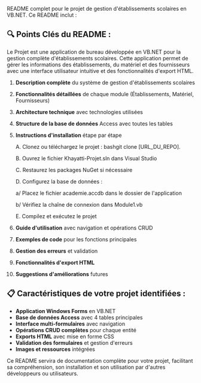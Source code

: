 README complet pour le projet de gestion d'établissements scolaires en VB.NET. Ce README inclut :

## 🔍 **Points Clés du README :**
Le Projet est une application de bureau développée en VB.NET pour la gestion complète d'établissements scolaires. 
Cette application permet de gérer les informations des établissements, du matériel et des fournisseurs avec une interface utilisateur intuitive et des fonctionnalités d'export HTML.

1. **Description complète** du système de gestion d'établissements scolaires
2. **Fonctionnalités détaillées** de chaque module (Établissements, Matériel, Fournisseurs)
3. **Architecture technique** avec technologies utilisées
4. **Structure de la base de données** Access avec toutes les tables
5. **Instructions d'installation** étape par étape

   A. Clonez ou téléchargez le projet : bashgit clone [URL_DU_REPO].
   
   B. Ouvrez le fichier Khayatti-Projet.sln dans Visual Studio
   
   C. Restaurez les packages NuGet si nécessaire
   
   D. Configurez la base de données :
   
     a/ Placez le fichier academie.accdb dans le dossier de l'application
   
     b/ Vérifiez la chaîne de connexion dans Module1.vb
   
   E. Compilez et exécutez le projet

7. **Guide d'utilisation** avec navigation et opérations CRUD
8. **Exemples de code** pour les fonctions principales
9. **Gestion des erreurs** et validation
10. **Fonctionnalités d'export HTML**
11. **Suggestions d'améliorations** futures

## 📋 **Caractéristiques de votre projet identifiées :**

- **Application Windows Forms** en VB.NET
- **Base de données Access** avec 4 tables principales
- **Interface multi-formulaires** avec navigation
- **Opérations CRUD complètes** pour chaque entité
- **Exports HTML** avec mise en forme CSS
- **Validation des formulaires** et gestion d'erreurs
- **Images et ressources** intégrées

Ce README servira de documentation complète pour votre projet, facilitant sa compréhension, son installation et son utilisation par d'autres développeurs ou utilisateurs.
